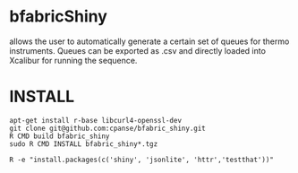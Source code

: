 # bfabricShiny

allows the user to automatically generate a certain set of queues for thermo instruments. Queues can be exported as .csv and directly loaded into Xcalibur for running the sequence.


# INSTALL

```{bash}
apt-get install r-base libcurl4-openssl-dev 
git clone git@github.com:cpanse/bfabric_shiny.git
R CMD build bfabric_shiny
sudo R CMD INSTALL bfabric_shiny*.tgz
```

```{bash}
R -e "install.packages(c('shiny', 'jsonlite', 'httr','testthat'))"
```
